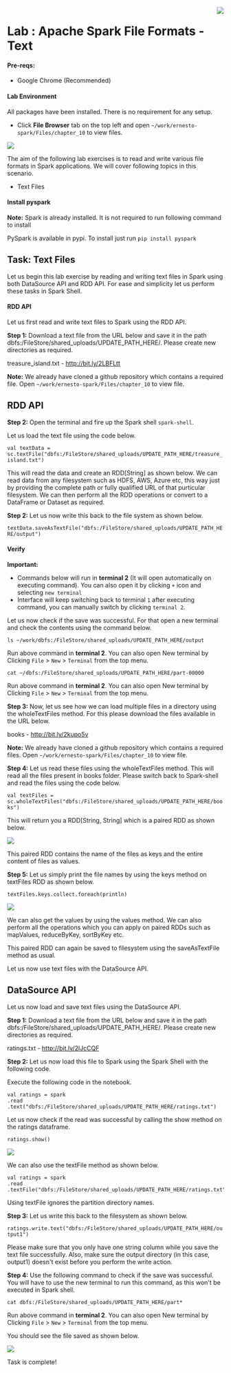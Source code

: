 <img align="right" src="./logo-small.png">

# Lab : Apache Spark File Formats - Text

#### Pre-reqs:
- Google Chrome (Recommended)

#### Lab Environment
All packages have been installed. There is no requirement for any setup.





- Click **File Browser** tab on the top left and open `~/work/ernesto-spark/Files/chapter_10` to view files.

![](./Screenshots/files.png)

The aim of the following lab exercises is to read and write various file formats in Spark applications.
We will cover following topics in this scenario.
- Text Files







#### Install pyspark

**Note:** Spark is already installed. It is not required to run following command to install

PySpark is available in pypi. To install just run `pip install pyspark` 

## Task: Text Files

Let us begin this lab exercise by reading and writing text files in Spark using both DataSource API and RDD API. For ease and simplicity let us perform these tasks in Spark Shell.


#### RDD API
Let us first read and write text files to Spark using the RDD API.

**Step 1:** Download a text file from the URL below and save it in the path dbfs:/FileStore/shared_uploads/UPDATE_PATH_HERE/. Please create new directories as required. 

treasure_island.txt - http://bit.ly/2LBFLtt

**Note:** We already have cloned a github repository which contains a required file. Open `~/work/ernesto-spark/Files/chapter_10` to view file.

## RDD API


**Step 2:** Open the terminal and fire up the Spark shell `spark-shell`.

Let us load the text file using the code below.

`val textData = sc.textFile("dbfs:/FileStore/shared_uploads/UPDATE_PATH_HERE/treasure_island.txt")` 

This will read the data and create an RDD[String] as shown below. We can read data from any filesystem such as HDFS, AWS, Azure etc, this way just by providing the complete path or fully qualified URL of that purticular filesystem. We can then perform all the RDD operations or convert to a DataFrame or Dataset as required.

**Step 2:** Let us now write this back to the file system as shown below.

`textData.saveAsTextFile("dbfs:/FileStore/shared_uploads/UPDATE_PATH_HERE/output")` 


#### Verify

**Important:** 
- Commands below will run in **terminal 2** (It will open automatically on executing command). You can also open it by clicking `+` icon and selecting `new terminal`
- Interface will keep switching back to terminal `1` after executing command, you can manually switch by clicking `terminal 2`.

Let us now check if the save was successful. For that open a new terminal and check the contents using the command below.

`ls ~/work/dbfs:/FileStore/shared_uploads/UPDATE_PATH_HERE/output`

Run above command in **terminal 2**. You can also open New terminal by Clicking `File` > `New` > `Terminal` from the top menu.
 

`cat ~/dbfs:/FileStore/shared_uploads/UPDATE_PATH_HERE/part-00000`

Run above command in **terminal 2**. You can also open New terminal by Clicking `File` > `New` > `Terminal` from the top menu.
 


 

**Step 3:** Now, let us see how we can load multiple files in a directory using the wholeTextFiles method. For this please download the files available in the URL below.

books - http://bit.ly/2kupo5v

**Note:** We already have cloned a github repository which contains a required files. Open `~/work/ernesto-spark/Files/chapter_10` to view file.

**Step 4:** Let us read these files using the wholeTextFiles method. This will read all the files present in books folder. Please switch back to Spark-shell and read the files using the code below.

`val textFiles = sc.wholeTextFiles("dbfs:/FileStore/shared_uploads/UPDATE_PATH_HERE/books")` 

This will return you a RDD[String, String] which is a paired RDD as shown below.

![](./Screenshots/Chapter_10/Selection_004.png)

This paired RDD contains the name of the files as keys and the entire content of files as values.



**Step 5:** Let us simply print the file names by using the keys method on textFiles RDD as shown below.

`textFiles.keys.collect.foreach(println)` 

![](./Screenshots/Chapter_10/Selection_005.png)

We can also get the values by using the values method. We can also perform all the operations which you can apply on paired RDDs such as mapValues, reduceByKey, sortByKey etc.

This paired RDD can again be saved to filesystem using the saveAsTextFile method as usual.

Let us now use text files with the DataSource API.

## DataSource API

Let us now load and save text files using the DataSource API.

**Step 1:** Download a text file from the URL below and save it in the path dbfs:/FileStore/shared_uploads/UPDATE_PATH_HERE/. Please create new directories as required. 

ratings.txt - http://bit.ly/2lJcCQF


**Step 2:** Let us now load this file to Spark using the Spark Shell with the following code.

Execute the following code in the notebook.

```
val ratings = spark
.read
.text("dbfs:/FileStore/shared_uploads/UPDATE_PATH_HERE/ratings.txt")
``` 

Let us now check if the read was successful by calling the show method on the ratings dataframe.

`ratings.show()` 

![](./Screenshots/Chapter_10/Selection_006.png)

We can also use the textFile method as shown below.

```
val ratings = spark
.read
.textFile("dbfs:/FileStore/shared_uploads/UPDATE_PATH_HERE/ratings.txt")
``` 

Using textFile ignores the partition directory names.


**Step 3:** Let us write this back to the filesystem as shown below.

`ratings.write.text("dbfs:/FileStore/shared_uploads/UPDATE_PATH_HERE/output1")` 

Please make sure that you only have one string column while you save the text file successfully. Also, make sure the output directory (in this case, output1) doesn't exist before you perform the write action.

**Step 4:** Use the following command to check if the save was successful. You will have to use the new terminal to run this command, as this won't be executed in Spark shell.



`cat dbfs:/FileStore/shared_uploads/UPDATE_PATH_HERE/part*`

Run above command in **terminal 2**. You can also open New terminal by Clicking `File` > `New` > `Terminal` from the top menu.


You should see the file saved as shown below.

![](./Screenshots/Chapter_10/Selection_007.png)

Task is complete!

































































































